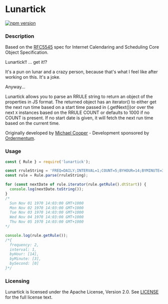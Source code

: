 # Lunartick
[![npm version](https://badge.fury.io/js/lunartick.svg)](https://badge.fury.io/js/lunartick)

### Description

Based on the [RFC5545](https://tools.ietf.org/html/rfc5545) spec for Internet Calendaring and Scheduling Core Object Specification.

Lunartick!! ... get it!?

It's a pun on lunar and a crazy person, because that's what I feel like after working on this. It's a joke.

Anyway...

Lunartick allows you to parse an RRULE string to return an object of the properties in JS format. The returned object has an iterator() to either get the next run time based on a start time passed in (.getNext())or over the next `X` instances based on the RRULE COUNT or defaults to 1000 if no COUNT is present. If no start date is given, it will fetch the next run time based on the current time.

Originally developed by [Michael Cooper](https://www.github.com/scoutski) - Development sponsored by [Ordermentum](https://www.github.com/ordermentum).

### Usage

```js
const { Rule } = require('lunartick');

const rruleString = 'FREQ=DAILY;INTERVAL=1;COUNT=5;BYHOUR=14;BYMINUTE=3;BYSECOND=0;DTSTART=19701101T020000';
const rule = Rule.parse(rruleString);

for (const nextDate of rule.iterator(rule.getRule().dtStart)) {
  console.log(nextDate.toString());
}
/*
  Sun Nov 01 1970 14:03:00 GMT+1000
  Mon Nov 02 1970 14:03:00 GMT+1000
  Tue Nov 03 1970 14:03:00 GMT+1000
  Wed Nov 04 1970 14:03:00 GMT+1000
  Thu Nov 05 1970 14:03:00 GMT+1000
*/

console.log(rule.getRule());
/*{
  frequency: 2,
  interval: 1,
  byHour: [14],
  byMinute: [3],
  bySecond: [0]
}*/
```

### Licensing

Lunartick is licensed under the Apache License, Version 2.0. See [LICENSE](LICENSE) for the full license text.
